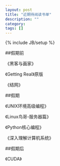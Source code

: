 ```yaml
---
layout: post
title: "近期待阅读书单"
description: ""
category: 
tags: []
---
```

{% include JB/setup %}

##假期前

《黑客与画家》

《Getting Real》原版

《结网》

##假期

《UNIX环境高级编程》

《Linux鸟哥-服务器篇》

《Python核心编程》

《深入理解计算机系统》

##假期后

《CUDA》
